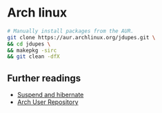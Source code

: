# Arch linux

```sh
# Manually install packages from the AUR.
git clone https://aur.archlinux.org/jdupes.git \
&& cd jdupes \
&& makepkg -sirc
&& git clean -dfX
```

## Further readings

- [Suspend and hibernate]
- [Arch User Repository]

[arch user repository]: https://wiki.archlinux.org/title/Arch_User_Repository
[suspend and hibernate]: https://wiki.archlinux.org/title/Power_management/Suspend_and_hibernate
